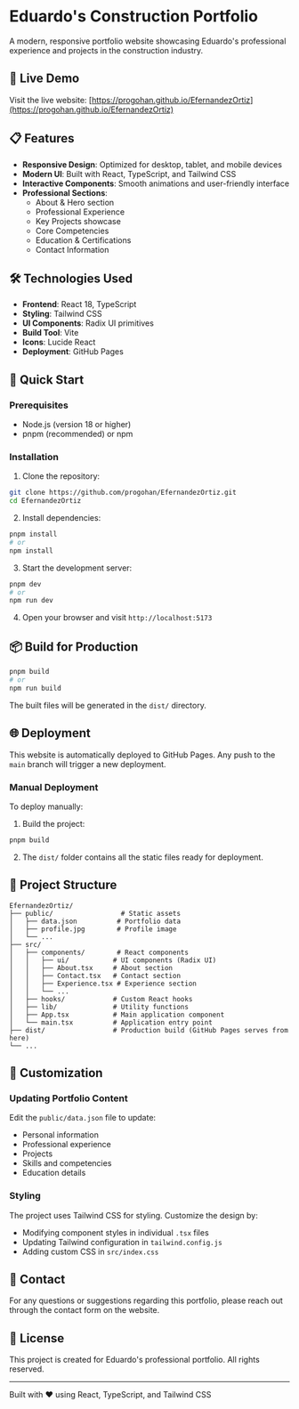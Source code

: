 # Eduardo's Construction Portfolio

A modern, responsive portfolio website showcasing Eduardo's professional experience and projects in the construction industry.

## 🚀 Live Demo

Visit the live website: [https://progohan.github.io/EfernandezOrtiz](https://progohan.github.io/EfernandezOrtiz)

## 📋 Features

- **Responsive Design**: Optimized for desktop, tablet, and mobile devices
- **Modern UI**: Built with React, TypeScript, and Tailwind CSS
- **Interactive Components**: Smooth animations and user-friendly interface
- **Professional Sections**:
  - About & Hero section
  - Professional Experience
  - Key Projects showcase
  - Core Competencies
  - Education & Certifications
  - Contact Information

## 🛠️ Technologies Used

- **Frontend**: React 18, TypeScript
- **Styling**: Tailwind CSS
- **UI Components**: Radix UI primitives
- **Build Tool**: Vite
- **Icons**: Lucide React
- **Deployment**: GitHub Pages

## 🚀 Quick Start

### Prerequisites
- Node.js (version 18 or higher)
- pnpm (recommended) or npm

### Installation

1. Clone the repository:
```bash
git clone https://github.com/progohan/EfernandezOrtiz.git
cd EfernandezOrtiz
```

2. Install dependencies:
```bash
pnpm install
# or
npm install
```

3. Start the development server:
```bash
pnpm dev
# or
npm run dev
```

4. Open your browser and visit `http://localhost:5173`

## 📦 Build for Production

```bash
pnpm build
# or
npm run build
```

The built files will be generated in the `dist/` directory.

## 🌐 Deployment

This website is automatically deployed to GitHub Pages. Any push to the `main` branch will trigger a new deployment.

### Manual Deployment

To deploy manually:

1. Build the project:
```bash
pnpm build
```

2. The `dist/` folder contains all the static files ready for deployment.

## 📁 Project Structure

```
EfernandezOrtiz/
├── public/                 # Static assets
│   ├── data.json          # Portfolio data
│   ├── profile.jpg        # Profile image
│   └── ...
├── src/
│   ├── components/        # React components
│   │   ├── ui/           # UI components (Radix UI)
│   │   ├── About.tsx     # About section
│   │   ├── Contact.tsx   # Contact section
│   │   ├── Experience.tsx # Experience section
│   │   └── ...
│   ├── hooks/            # Custom React hooks
│   ├── lib/              # Utility functions
│   ├── App.tsx           # Main application component
│   └── main.tsx          # Application entry point
├── dist/                 # Production build (GitHub Pages serves from here)
└── ...
```

## 🎨 Customization

### Updating Portfolio Content

Edit the `public/data.json` file to update:
- Personal information
- Professional experience
- Projects
- Skills and competencies
- Education details

### Styling

The project uses Tailwind CSS for styling. Customize the design by:
- Modifying component styles in individual `.tsx` files
- Updating Tailwind configuration in `tailwind.config.js`
- Adding custom CSS in `src/index.css`

## 📧 Contact

For any questions or suggestions regarding this portfolio, please reach out through the contact form on the website.

## 📄 License

This project is created for Eduardo's professional portfolio. All rights reserved.

---

Built with ❤️ using React, TypeScript, and Tailwind CSS
